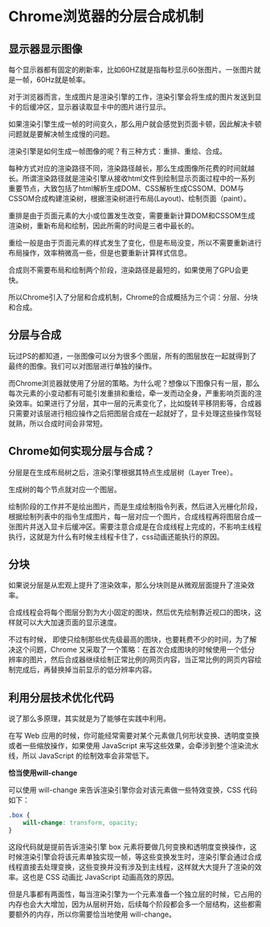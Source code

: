 # Chrome浏览器的分层合成机制

## 显示器显示图像

每个显示器都有固定的刷新率，比如60HZ就是指每秒显示60张图片。一张图片就是一帧，60Hz就是帧率。

对于浏览器而言，生成图片是渲染引擎的工作，渲染引擎会将生成的图片发送到显卡的后缓冲区，显示器读取显卡中的图片进行显示。

如果渲染引擎生成一帧的时间变久，那么用户就会感觉到页面卡顿，因此解决卡顿问题就是要解决帧生成慢的问题。

渲染引擎是如何生成一帧图像的呢？有三种方式：重排、重绘、合成。

每种方式对应的渲染路径不同，渲染路径越长，那么生成图像所花费的时间就越长。所谓渲染路径就是渲染引擎从接收html文件到绘制显示页面过程中的一系列重要节点，大致包括了html解析生成DOM、CSS解析生成CSSOM、DOM与CSSOM合成构建渲染树，根据渲染树进行布局(Layout)、绘制页面（paint）。

重排是由于页面元素的大小或位置发生改变，需要重新计算DOM和CSSOM生成渲染树，重新布局和绘制，因此所需的时间是三者中最长的。

重绘一般是由于页面元素的样式发生了变化，但是布局没变，所以不需要重新进行布局操作，效率稍微高一些，但是也要重新计算样式信息。

合成则不需要布局和绘制两个阶段，渲染路径是最短的，如果使用了GPU会更快。

所以Chrome引入了分层和合成机制，Chrome的合成概括为三个词：分层、分块和合成。

## 分层与合成

玩过PS的都知道，一张图像可以分为很多个图层，所有的图层放在一起就得到了最终的图像。我们可以对图层进行单独的操作。

而Chrome浏览器就使用了分层的策略。为什么呢？想像以下图像只有一层，那么每次元素的小变动都有可能引发重排和重绘，牵一发而动全身，严重影响页面的渲染效率。如果进行了分层，其中一层的元素变化了，比如旋转平移阴影等，合成器只需要对该层进行相应操作之后把图层合成在一起就好了，显卡处理这些操作驾轻就熟，所以合成时间会非常短。

## Chrome如何实现分层与合成？

分层是在生成布局树之后，渲染引擎根据其特点生成层树（Layer Tree）。

生成树的每个节点就对应一个图层。

绘制阶段的工作并不是绘出图片，而是生成绘制指令列表，然后进入光栅化阶段，根据绘制列表中的指令生成图片，每一层对应一个图片，合成线程再将图层合成一张图片并送入显卡后缓冲区。需要注意合成是在合成线程上完成的，不影响主线程执行，这就是为什么有时候主线程卡住了，css动画还能执行的原因。

## 分块

如果说分层是从宏观上提升了渲染效率，那么分块则是从微观层面提升了渲染效率。

合成线程会将每个图层分割为大小固定的图块，然后优先绘制靠近视口的图块，这样就可以大大加速页面的显示速度。

不过有时候， 即使只绘制那些优先级最高的图块，也要耗费不少的时间，为了解决这个问题，Chrome 又采取了一个策略：在首次合成图块的时候使用一个低分辨率的图片，然后合成器继续绘制正常比例的网页内容，当正常比例的网页内容绘制完成后，再替换掉当前显示的低分辨率内容。

## 利用分层技术优化代码

说了那么多原理，其实就是为了能够在实践中利用。

在写 Web 应用的时候，你可能经常需要对某个元素做几何形状变换、透明度变换或者一些缩放操作，如果使用 JavaScript 来写这些效果，会牵涉到整个渲染流水线，所以 JavaScript 的绘制效率会非常低下。

**恰当使用will-change**

可以使用 will-change 来告诉渲染引擎你会对该元素做一些特效变换，CSS 代码如下：

```css
.box { 
    will-change: transform, opacity;
}
```

这段代码就是提前告诉渲染引擎 box 元素将要做几何变换和透明度变换操作，这时候渲染引擎会将该元素单独实现一帧，等这些变换发生时，渲染引擎会通过合成线程直接去处理变换，这些变换并没有涉及到主线程，这样就大大提升了渲染的效率。这也是 CSS 动画比 JavaScript 动画高效的原因。

但是凡事都有两面性，每当渲染引擎为一个元素准备一个独立层的时候，它占用的内存也会大大增加，因为从层树开始，后续每个阶段都会多一个层结构，这些都需要额外的内存，所以你需要恰当地使用 will-change。

